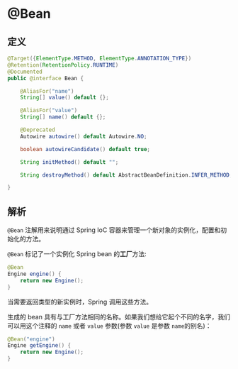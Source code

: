 # @Bean

## 定义

```java
@Target({ElementType.METHOD, ElementType.ANNOTATION_TYPE})
@Retention(RetentionPolicy.RUNTIME)
@Documented
public @interface Bean {

    @AliasFor("name")
    String[] value() default {};

    @AliasFor("value")
    String[] name() default {};

    @Deprecated
    Autowire autowire() default Autowire.NO;

    boolean autowireCandidate() default true;

    String initMethod() default "";

    String destroyMethod() default AbstractBeanDefinition.INFER_METHOD;

}
```

## 解析

`@Bean` 注解用来说明通过 Spring IoC 容器来管理一个新对象的实例化，配置和初始化的方法。

`@Bean` 标记了一个实例化 Spring bean 的**工厂**方法:

```java
@Bean
Engine engine() {
    return new Engine();
}
```

当需要返回类型的新实例时，Spring 调用这些方法。

生成的 bean 具有与工厂方法相同的名称。如果我们想给它起个不同的名字，我们可以用这个注释的 `name` 或者 `value` 参数\(参数 `value` 是参数 `name`的别名\)：

```java
@Bean("engine")
Engine getEngine() {
    return new Engine();
}
```



